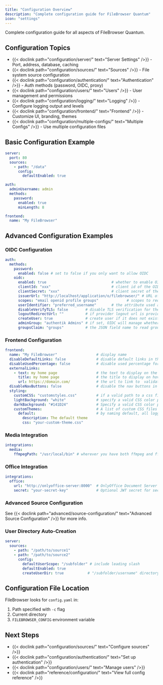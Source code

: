 ```yaml
---
title: "Configuration Overview"
description: "Complete configuration guide for FileBrowser Quantum"
icon: "settings"
---
```


Complete configuration guide for all aspects of FileBrowser Quantum.

## Configuration Topics

- {{< doclink path="configuration/server/" text="Server Settings" />}} - Port, address, database, caching
- {{< doclink path="configuration/sources/" text="Sources" />}} - File system source configuration
- {{< doclink path="configuration/authentication/" text="Authentication" />}} - Auth methods (password, OIDC, proxy)
- {{< doclink path="configuration/users/" text="Users" />}} - User management and permissions
- {{< doclink path="configuration/logging/" text="Logging" />}} - Configure logging output and levels
- {{< doclink path="configuration/frontend/" text="Frontend" />}} - Customize UI, branding, themes
- {{< doclink path="configuration/multiple-configs/" text="Multiple Configs" />}} - Use multiple configuration files

## Basic Configuration Example

```yaml
server:
  port: 80
  sources:
    - path: "/data"
      config:
        defaultEnabled: true

auth:
  adminUsername: admin
  methods:
    password:
      enabled: true
      minLength: 8

frontend:
  name: "My FileBrowser"
```

## Advanced Configuration Examples

### OIDC Configuration

```yaml
auth:
  methods:
    password:
      enabled: false # set to false if you only want to allow OIDC
    oidc:
      enabled: true                              # whether to enable OIDC authentication
      clientId: "xxx"                            # client id of the OIDC application
      clientSecret: "xxx"                        # client secret of the OIDC application
      issuerUrl: "http://localhost/application/o/filebrowser/" # URL of the OIDC provider
      scopes: "email openid profile groups"             # scopes to request from the OIDC provider
      userIdentifier: "preferred_username"       # the attribute used as username. Default/typical is "preferred_username", can also be "email" or "username", or "phone"
      disableVerifyTLS: false        # disable TLS verification for the OIDC provider. This is insecure and should only be used for testing.
      logoutRedirectUrl: ""          # if provider logout url is provided, filebrowser will also redirect to logout url. Custom logout query params are respected.
      createUser: true               # create user if it does not exist
      adminGroup: "authentik Admins" # if set, OIDC will manage whether a user is `admin` or not.
      groupsClaim: "groups"          # the JSON field name to read groups from. Default is "groups"
```

### Frontend Configuration

```yaml
frontend:
  name: "My FileBrowser"                  # display name
  disableDefaultLinks: false              # disable default links in the sidebar
  disableUsedPercentage: false            # disable used percentage for the sources in the sidebar
  externalLinks:
    - text: my home page                  # the text to display on the link  validate:required
      title: my home page                 # the title to display on hover
      url: https://domain.com/            # the url to link to  validate:required
  disableNavButtons: false                # disable the nav buttons in the sidebar
  styling:
    customCSS: "customstyles.css"         # if a valid path to a css file is provided, it will be applied for all users. (eg. "reduce-rounded-corners.css")
    lightBackground: "white"              # specify a valid CSS color property value to use as the background color in light mode
    darkBackground: "#141D24"             # Specify a valid CSS color property value to use as the background color in dark mode
    customThemes:                         # A list of custom CSS files that each user can select to override the default styling. if "default" is key name then it will be the default option.
      default:                            # by naming default, all logged-in users will see this theme by default
        description: The default theme
        css: "your-custom-theme.css"
```

### Media Integration

```yaml
integrations:
  media:
    ffmpegPath: "/usr/local/bin" # wherever you have both ffmpeg and ffprobe installed at
```

### Office Integration

```yaml
integrations:
  office:
    url: "http://onlyoffice-server:8000"  # OnlyOffice Document Server URL
    secret: "your-secret-key"             # Optional JWT secret for security
```

### Advanced Source Configuration

See  {{< doclink path="advanced/source-configuration/" text="Advanced Source Configuration" />}} for more info.

### User Directory Auto-Creation

```yaml
server:
  sources:
    - path: "/path/to/source1"
    - path: "/path/to/source2"
      config:
        defaultUserScope: "/subfolder" # include leading slash
        defaultEnabled: true
        createUserDir: true           # "/subfolder/username" directory will be created
```

## Configuration File Location

FileBrowser looks for `config.yaml` in:

1. Path specified with `-c` flag
2. Current directory
3. `FILEBROWSER_CONFIG` environment variable

## Next Steps

- {{< doclink path="configuration/sources/" text="Configure sources" />}}
- {{< doclink path="configuration/authentication/" text="Set up authentication" />}}
- {{< doclink path="configuration/users/" text="Manage users" />}}
- {{< doclink path="reference/configuration/" text="View full config reference" />}}
